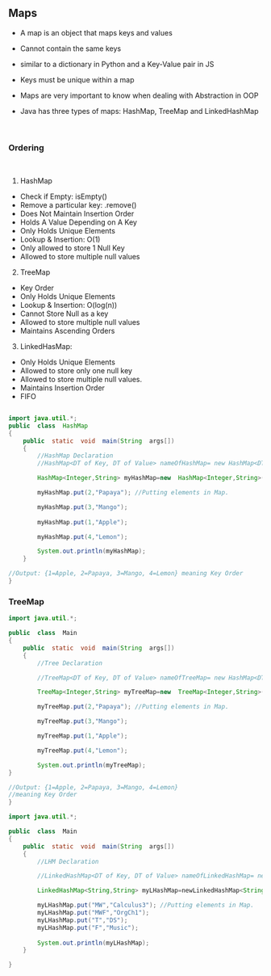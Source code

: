 
## Maps

- A map is an object that maps keys and values

- Cannot contain the same keys

- similar to a dictionary in Python and a Key-Value pair in JS

- Keys must be unique within a map

- Maps are very important to know when dealing with Abstraction in OOP

- Java has three types of maps: HashMap, TreeMap and LinkedHashMap
  
<br  />

### Ordering

<br  />

1. HashMap
  
- Check if Empty: isEmpty()
- Remove a particular key: .remove()
- Does Not Maintain Insertion Order
- Holds A Value Depending on A Key
- Only Holds Unique Elements
- Lookup & Insertion: O(1)
- Only allowed to store 1 Null Key
- Allowed to store multiple null values

2. TreeMap
  
- Key Order
- Only Holds Unique Elements
- Lookup & Insertion: O(log(n))
- Cannot Store Null as a key
- Allowed to store multiple null values
- Maintains Ascending Orders

3. LinkedHasMap:

- Only Holds Unique Elements
- Allowed to store only one null key
- Allowed to store multiple null values.
- Maintains Insertion Order
- FIFO
  
  

```java

import java.util.*;
public  class  HashMap
{
	public  static  void  main(String  args[])
	{
		//HashMap Declaration
		//HashMap<DT of Key, DT of Value> nameOfHashMap= new HashMap<DT of Key, DT of Value>();

		HashMap<Integer,String> myHashMap=new  HashMap<Integer,String>();//Creating HashMap.

		myHashMap.put(2,"Papaya"); //Putting elements in Map.

		myHashMap.put(3,"Mango");
		
		myHashMap.put(1,"Apple");

		myHashMap.put(4,"Lemon");

		System.out.println(myHashMap);
	}

//Output: {1=Apple, 2=Papaya, 3=Mango, 4=Lemon} meaning Key Order
}

```

### TreeMap

  
```java
import java.util.*;

public  class  Main
{
	public  static  void  main(String  args[])
	{
		//Tree Declaration

		//TreeMap<DT of Key, DT of Value> nameOfTreeMap= new HashMap<DT of Key, DT of Value>();

		TreeMap<Integer,String> myTreeMap=new  TreeMap<Integer,String>();//Creating HashMap.

		myTreeMap.put(2,"Papaya"); //Putting elements in Map.

		myTreeMap.put(3,"Mango");

		myTreeMap.put(1,"Apple");

		myTreeMap.put(4,"Lemon");

		System.out.println(myTreeMap);
}

//Output: {1=Apple, 2=Papaya, 3=Mango, 4=Lemon}
//meaning Key Order
}
```

```java
import java.util.*;

public  class  Main
{
	public  static  void  main(String  args[])
	{
		//LHM Declaration 

		//LinkedHashMap<DT of Key, DT of Value> nameOfLinkedHashMap= new LinkedHashMap<DT of Key, DT of Value>();

		LinkedHashMap<String,String> myLHashMap=newLinkedHashMap<String,String>();//Creating Linked HashMap.

		myLHashMap.put("MW","Calculus3"); //Putting elements in Map.
		myLHashMap.put("MWF","OrgCh1");
		myLHashMap.put("T","DS");
		myLHashMap.put("F","Music");
		
		System.out.println(myLHashMap);
	}

}
```